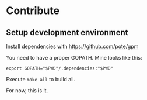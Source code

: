 # Contribute

## Setup development environment

Install dependencies with https://github.com/pote/gpm

You need to have a proper GOPATH. Mine looks like this:

`export GOPATH="$PWD"/.dependencies:"$PWD"`

Execute `make all` to build all. 

For now, this is it. 
